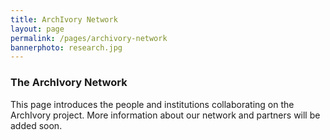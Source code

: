 ```yaml
---
title: ArchIvory Network
layout: page
permalink: /pages/archivory-network
bannerphoto: research.jpg
---
```



<div class="cell large-10">
<h3>The ArchIvory Network</h3>
<p>This page introduces the people and institutions collaborating on the ArchIvory project. More information about our network and partners will be added soon.</p>
</div>

<div id="indiana-map" style="height: 400px; margin-bottom: 2em;"></div>

<script src="https://unpkg.com/leaflet@1.7.1/dist/leaflet.js"></script>
<link rel="stylesheet" href="https://unpkg.com/leaflet@1.7.1/dist/leaflet.css" />

<script>
	var indianaMap = L.map('indiana-map').setView([39.7684, -86.1581], 7); // Centered on Indiana
	L.tileLayer('https://{s}.tile.openstreetmap.org/{z}/{x}/{y}.png', {
		maxZoom: 18,
		attribution: '© OpenStreetMap contributors'
	}).addTo(indianaMap);

		// Example marker: Indiana University Bloomington
		L.marker([39.1653, -86.5264]).addTo(indianaMap)
			.bindPopup('<b>Indiana University Bloomington</b>');

		// Vigo County Public Library
		L.marker([39.4667, -87.4139]).addTo(indianaMap)
			.bindPopup('<b>Vigo County Public Library</b>');

		// New Harmony, Indiana: Working Men's Institute
		L.marker([38.1295, -87.9359]).addTo(indianaMap)
			.bindPopup('<b>New Harmony, Indiana</b><br>The Working Men\'s Institute, founded in 1838, is Indiana\'s oldest public library and a center for education, research, and community engagement. Established by philanthropist William Maclure, it served as a hub for working people to access books, lectures, and scientific resources, reflecting New Harmony\'s legacy as a utopian community and intellectual center.');

		// Porter County, Indiana: Porter County History Museum
		L.marker([41.4748, -87.0551]).addTo(indianaMap)
			.bindPopup('<b>Porter County History Museum</b><br>The Porter County History Museum in Valparaiso, Indiana, preserves and shares the rich heritage of Porter County. The museum generously donated an ivory cane to the ArchIvory project, supporting our research and educational mission.');

		// Brazil, Indiana: ArchIvory Programming
		L.marker([39.5231, -87.1250]).addTo(indianaMap)
			.bindPopup('<b>Brazil, Indiana</b><br>The ArchIvory project is actively engaged in programming and outreach in Brazil, Indiana, bringing educational events and research to the local community.');
</script>

